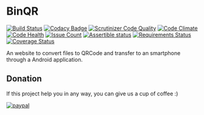 # BinQR
[![Build Status](https://travis-ci.org/cgimenes/binqr-server.svg?branch=master)](https://travis-ci.org/cgimenes/binqr-server)
[![Codacy Badge](https://api.codacy.com/project/badge/Grade/1aeb9d7449dd4e0aaef0a00d6c314753)](https://www.codacy.com/app/cgimenes/binqr-server?utm_source=github.com&utm_medium=referral&utm_content=cgimenes/binqr-server&utm_campaign=badger)
[![Scrutinizer Code Quality](https://scrutinizer-ci.com/g/cgimenes/binqr-server/badges/quality-score.png?b=master)](https://scrutinizer-ci.com/g/cgimenes/binqr-server/?branch=master)
[![Code Climate](https://codeclimate.com/github/cgimenes/binqr-server/badges/gpa.svg)](https://codeclimate.com/github/cgimenes/binqr-server)
[![Code Health](https://landscape.io/github/cgimenes/binqr-server/master/landscape.svg?style=flat)](https://landscape.io/github/cgimenes/binqr-server/master)
[![Issue Count](https://codeclimate.com/github/cgimenes/binqr-server/badges/issue_count.svg)](https://codeclimate.com/github/cgimenes/binqr-server)
[![Assertible status](https://assertible.com/apis/53323aa1-7397-4fb0-8a22-1c3aa337d306/status?api_token=OKIw9OhvQAhFD0Y6)](https://assertible.com/dashboard#/services/53323aa1-7397-4fb0-8a22-1c3aa337d306/results)
[![Requirements Status](https://requires.io/github/cgimenes/binqr-server/requirements.svg?branch=master)](https://requires.io/github/cgimenes/binqr-server/requirements/?branch=master)
[![Coverage Status](https://coveralls.io/repos/github/cgimenes/binqr-server/badge.svg?branch=master)](https://coveralls.io/github/cgimenes/binqr-server?branch=master)

An website to convert files to QRCode and transfer to an smartphone through a Android application.

## Donation
If this project help you in any way, you can give us a cup of coffee :)

[![paypal](https://www.paypalobjects.com/en_US/i/btn/btn_donateCC_LG.gif)](https://www.paypal.com/cgi-bin/webscr?cmd=_donations&business=53B73CCD2WT8S&lc=US&item_name=BinQR&currency_code=BRL&bn=PP%2dDonationsBF%3abtn_donate_LG%2egif%3aNonHosted)
